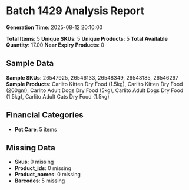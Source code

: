 # Batch 1429 Analysis Report

**Generation Time**: 2025-08-12 20:10:00

**Total Items**: 5
**Unique SKUs**: 5
**Unique Products**: 5
**Total Available Quantity**: 17.00
**Near Expiry Products**: 0

## Sample Data
**Sample SKUs**: 26547925, 26546133, 26548349, 26548185, 26546297
**Sample Products**: Carlito Kitten Dry Food (1.5kg), Carlito Kitten Dry Food (200gm), Carlito Adult Dogs Dry Food (5kg), Carlito Adult Dogs Dry Food (1.5kg), Carlito Adult Cats Dry Food (1.5kg)

## Financial Categories
- **Pet Care**: 5 items

## Missing Data
- **Skus**: 0 missing
- **Product_ids**: 0 missing
- **Product_names**: 0 missing
- **Barcodes**: 5 missing
